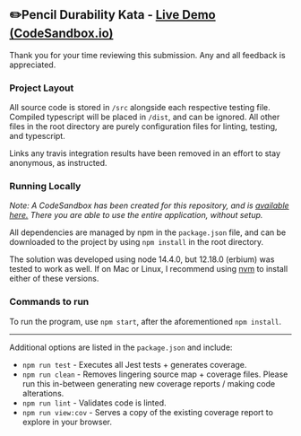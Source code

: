 ## ✏️Pencil Durability Kata - [Live Demo (CodeSandbox.io)]()

Thank you for your time reviewing this submission. Any and all feedback is
appreciated.

### Project Layout

All source code is stored in `/src` alongside each respective testing file.
Compiled typescript will be placed in `/dist`, and can be ignored. All other
files in the root directory are purely configuration files for linting,
testing, and typescript.

Links any travis integration results have been removed in an effort
to stay anonymous, as instructed.

### Running Locally

_Note: A CodeSandbox has been created for this repository, and is [available here.]() There you are able to use the entire application, without setup._

All dependencies are managed by npm in the `package.json` file, and can be
downloaded to the project by using `npm install` in the root directory.

The solution was developed using node 14.4.0, but 12.18.0 (erbium)
was tested to work as well. If on Mac or Linux, I recommend using
[nvm](https://github.com/nvm-sh/nvm) to install either of these versions.

### Commands to run

To run the program, use `npm start`, after the aforementioned `npm install`.

---

Additional options are listed in the `package.json` and include:

-   `npm run test` - Executes all Jest tests + generates coverage.
-   `npm run clean` - Removes lingering source map + coverage files. Please run
    this in-between generating new coverage reports / making code alterations.
-   `npm run lint` - Validates code is linted.
-   `npm run view:cov` - Serves a copy of the existing coverage report to explore in your browser.
